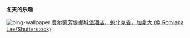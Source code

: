 
**冬天的乐趣**

![bing-wallpaper](https://www.bing.com/th?id=OHR.QuebecFrontenac_ZH-CN9519096458_1920x1080.jpg)
[费尔蒙芳堤娜城堡酒店，魁北克省，加拿大 (© Romiana Lee/Shutterstock)](https://www.bing.com/search?q=%E9%AD%81%E5%8C%97%E5%85%8B%E5%86%AC%E5%AD%A3%E5%98%89%E5%B9%B4%E5%8D%8E&amp;form=hpcapt&amp;mkt=zh-cn)
  